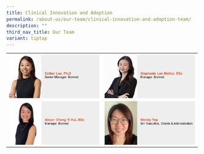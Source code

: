 ```yaml
---
title: Clinical Innovation and Adoption
permalink: /about-us/our-team/clinical-innovation-and-adoption-team/
description: ""
third_nav_title: Our Team
variant: tiptap
---
```

<table style="minWidth: 50px">
<colgroup>
<col>
<col>
</colgroup>
<tbody>
<tr>
<th rowspan="1" colspan="1"><a class="isomer-image-wrapper" href="/our-team/clinical-innovation-adoption/esther-lee"><img style="width: 100%" height="auto" width="100%" alt="Esther Lee" src="/images/About/Our Team/Innovation and Enterprise/EstherLee.JPG"></a>
</th>
<th rowspan="1" colspan="1"><a class="isomer-image-wrapper" href="/our-team/clinical-innovation-adoption/stephanie-lee"><img style="width: 100%" height="auto" width="100%" alt="Stephanie Lee" src="/images/About/Our Team/Clinical Innovation &amp; Adoption/StephanieLee.jpg"></a>
</th>
</tr>
<tr>
<td rowspan="1" colspan="1"><a class="isomer-image-wrapper" href="/our-team/clinical-innovation-adoption/alison-cheng"><img style="width: 100%" height="auto" width="100%" alt="Alison Cheng" src="/images/About/Our Team/Clinical Innovation &amp; Adoption/AlisonCheng.jpg"></a>
</td>
<td rowspan="1" colspan="1"><a class="isomer-image-wrapper" href="/our-team/clinical-innovation-adoption/wendy-yep"><img style="width: 100%" height="auto" width="100%" alt="Wendy Yep" src="/images/About/Our Team/Clinical Innovation &amp; Adoption/WendyYep.jpg"></a>
</td>
</tr>
</tbody>
</table>
<p></p>